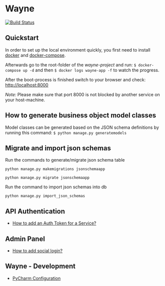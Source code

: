 # Wayne

[![Build Status](https://travis-ci.org/project-a/wayne.svg?branch=master)](https://travis-ci.org/project-a/wayne)

## Quickstart

In order to set up the local environment quickly, you first need to install [docker](https://docs.docker.com/install/#server) and [docker-compose](https://docs.docker.com/compose/install/).

Afterwards go to the root-folder of the _wayne-project_ and run:
`$ docker-compose up -d`
and then 
`$ docker logs wayne-app -f` 
to watch the progress.

After the boot-process is finished switch to your browser and check: [http://localhost:8000](http://localhost:8000)


_Note:_ Please make sure that port 8000 is not blocked by another service on your host-machine.



## How to generate business object model classes
Model classes can be generated based on the JSON schema definitions by running this command:
`$ python manage.py generatemodels`


## Migrate and import json schemas
Run the commands to generate/migrate json schema table

`python manage.py makemigrations jsonschemaapp`

`python manage.py migrate jsonschemaapp`

Run the command to import json schemas into db

`python manage.py import_json_schemas`


## API Authentication
- [How to add an Auth Token for a Service?](docs/add_service_client.md)

## Admin Panel
- [How to add social login?](docs/social_login.md)



## Wayne - Development

- [PyCharm Configuration](docs/pycharm_config.md)